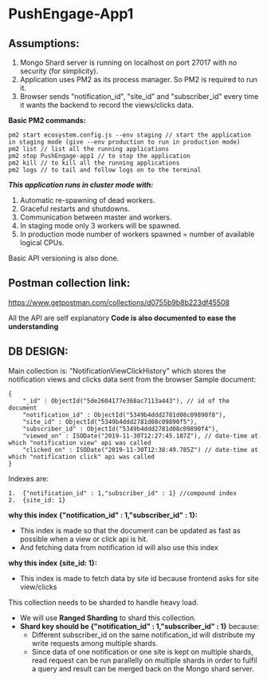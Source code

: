 # PushEngage-App1

## Assumptions:
1.  Mongo Shard server is running on localhost on port 27017 with no security (for simplicity).
2.  Application uses PM2 as its process manager. So PM2 is required to run it.
3.  Browser sends "notification_id", "site_id" and "subscriber_id" every time it wants the backend to record the views/clicks data.

**Basic PM2 commands:**
```$xslt
pm2 start ecosystem.config.js --env staging // start the application in staging mode (give --env production to run in production mode)
pm2 list // list all the running applications
pm2 stop PushEngage-app1 // to stop the application
pm2 kill // to kill all the running applications
pm2 logs // to tail and follow logs on to the terminal
```

***This application runs in cluster mode with:***
1.  Automatic re-spawning of dead workers.
2.  Graceful restarts and shutdowns.
3.  Communication between master and workers.
4.  In staging mode only 3 workers will be spawned.
5.  In production mode number of workers spawned = number of available logical CPUs.

Basic API versioning is also done.

## Postman collection link:
https://www.getpostman.com/collections/d0755b9b8b223df45508

All the API are self explanatory
**Code is also documented to ease the understanding**


## DB DESIGN:

Main collection is: "NotificationViewClickHistory" which stores the notification views and clicks data sent from the browser
Sample document:
```$xslt
{
	"_id" : ObjectId("5de2604177e368ac7113a443"), // id of the document
	"notification_id" : ObjectId("5349b4ddd2781d08c09890f8"),
	"site_id" : ObjectId("5349b4ddd2781d08c09890f5"),
	"subscriber_id" : ObjectId("5349b4ddd2781d08c09890f4"),
	"viewed_on" : ISODate("2019-11-30T12:27:45.187Z"), // date-time at which "notification view" api was called
	"clicked_on" : ISODate("2019-11-30T12:38:49.785Z") // date-time at which "notification click" api was called
}
```

Indexes are:
```$xslt
1.  {"notification_id" : 1,"subscriber_id" : 1} //compound index
2.  {site_id: 1}
```

__why this index {"notification_id" : 1,"subscriber_id" : 1}:__ 
-   This index is made so that the document can be updated as fast as possible when a view or click api is hit.
-   And fetching data from notification id will also use this index


__why this index {site_id: 1}:__ 
-   This index is made to fetch data by site id because frontend asks for site view/clicks


This collection needs to be sharded to handle heavy load.
-   We will use __Ranged Sharding__ to shard this collection.
-   __Shard key should be {"notification_id" : 1,"subscriber_id" : 1}__ because:
    -   Different subscriber_id on the same notification_id will distribute my write requests among multiple shards.
    -   Since data of one notification or one site is kept on multiple shards, read request can be run parallelly on multiple shards in order to fulfil a query and result can be merged back on the Mongo shard server. 
